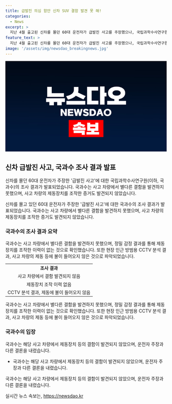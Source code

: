 ```yaml
---
title: 급발진 의심 함안 신차 SUV 결함 발견 못 해!
categories:
  - News
excerpt: >
  지난 4월 출고된 신차를 몰던 60대 운전자가 급발진 사고를 주장했으나, 국립과학수사연구원의 정밀 감정 결과에 따르면 사고 차량에서 결함이 발견되지 않았습니다. EDR과 블랙박스 분석 결과 제동장치 조작 이력이 없으며, 방범용 CCTV에도 이를 확인할 수 없었습니다. 이에 급발진 주장에 대한 의구심이 제기되고 있습니다.
feature_text: >
  지난 4월 출고된 신차를 몰던 60대 운전자가 급발진 사고를 주장했으나, 국립과학수사연구원의 정밀 감정 결과에 따르면 사고 차량에서 결함이 발견되지 않았습니다. EDR과 블랙박스 분석 결과 제동장치 조작 이력이 없으며, 방범용 CCTV에도 이를 확인할 수 없었습니다. 이에 급발진 주장에 대한 의구심이 제기되고 있습니다.
image: '/assets/img/newsdao_breakingnews.jpg'
---
```


<p><img src="/assets/img/newsdao_breakingnews.jpg" alt="cryptoinkorea 속보" /></p>

<h2 data-ke-size="size26">신차 급발진 사고, 국과수 조사 결과 발표</h2>

<p>신차를 몰던 60대 운전자가 주장한 '급발진 사고'에 대한 국립과학수사연구원(이하, 국과수)의 조사 결과가 발표되었습니다. 국과수는 사고 차량에서 별다른 결함을 발견하지 못했으며, 사고 차량의 제동장치를 조작한 증거도 발견되지 않았습니다.</p>

<p data-ke-size="size16">신차를 몰고 있던 60대 운전자가 주장한 '급발진 사고'에 대한 국과수의 조사 결과가 발표되었습니다. 국과수는 사고 차량에서 별다른 결함을 발견하지 못했으며, 사고 차량의 제동장치를 조작한 증거도 발견되지 않았습니다.</p>

<h3>국과수의 조사 결과 요약</h3>

<p>국과수는 사고 차량에서 별다른 결함을 발견하지 못했으며, 정밀 감정 결과를 통해 제동장치를 조작한 이력이 없는 것으로 확인했습니다. 또한 현장 인근 방범용 CCTV 분석 결과, 사고 차량의 제동 등에 불이 들어오지 않은 것으로 파악되었습니다.</p>

<table>
  <tr>
    <td style="text-align: center; height: 17px;"><b>조사 결과</b></td>
  </tr>
  <tr>
    <td style="text-align: center; height: 17px;">사고 차량에서 결함 발견되지 않음</td>
  </tr>
  <tr>
    <td style="text-align: center; height: 17px;">제동장치 조작 이력 없음</td>
  </tr>
  <tr>
    <td style="text-align: center; height: 17px;">CCTV 분석 결과, 제동에 불이 들어오지 않음</td>
  </tr>
</table>

<p data-ke-size="size16">국과수는 사고 차량에서 별다른 결함을 발견하지 못했으며, 정밀 감정 결과를 통해 제동장치를 조작한 이력이 없는 것으로 확인했습니다. 또한 현장 인근 방범용 CCTV 분석 결과, 사고 차량의 제동 등에 불이 들어오지 않은 것으로 파악되었습니다.</p>

<h3>국과수의 입장</h3>

<p>국과수는 해당 사고 차량에서 제동장치 등의 결함이 발견되지 않았으며, 운전자 주장과 다른 결론을 내렸습니다.</p>

<ul>
  <li>국과수는 해당 사고 차량에서 제동장치 등의 결함이 발견되지 않았으며, 운전자 주장과 다른 결론을 내렸습니다.</li>
</ul>

<p data-ke-size="size16">국과수는 해당 사고 차량에서 제동장치 등의 결함이 발견되지 않았으며, 운전자 주장과 다른 결론을 내렸습니다.</p>
실시간 뉴스 속보는, <a href="https://newsdao.kr" rel="dofollow">https://newsdao.kr</a>


